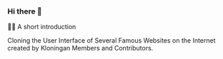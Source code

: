 ### Hi there 👋

🙋‍♀️ A short introduction

Cloning the User Interface of Several Famous Websites on the Internet created by Kloningan Members and Contributors.
